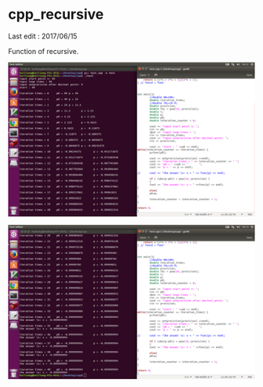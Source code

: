 # cpp_recursive


Last edit : 2017/06/15

Function of recursive.

![image](https://github.com/KuiLiangLin/cpp_recursive/blob/master/cpp_iteration_1.png)

![image](https://github.com/KuiLiangLin/cpp_recursive/blob/master/cpp_iteration_2.png)

